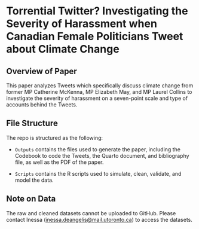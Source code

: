 # Torrential Twitter? Investigating the Severity of Harassment when Canadian Female Politicians Tweet about Climate Change

## Overview of Paper
This paper analyzes Tweets which specifically discuss climate change from former MP Catherine McKenna, MP Elizabeth May, and MP Laurel Collins to investigate the severity of harassment on a seven-point scale and type of accounts behind the Tweets. 

## File Structure

The repo is structured as the following:

-   `Outputs` contains the files used to generate the paper, including the Codebook to code the Tweets, the Quarto document, and bibliography file, as well as the PDF of the paper.

-   `Scripts` contains the R scripts used to simulate, clean, validate, and model the data.

## Note on Data
The raw and cleaned datasets cannot be uploaded to GitHub. Please contact Inessa (inessa.deangelis@mail.utoronto.ca) to access the datasets. 
